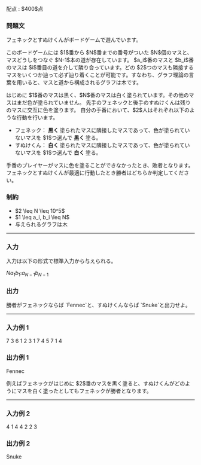 
<div>

<span>

<span>

<p>
配点 : $400$点
</p>

<div>

<section>

### **問題文**

<p>
フェネックとすぬけくんがボードゲームで遊んでいます。
</p>

<p>
このボードゲームには $1$番から $N$番までの番号がついた $N$個のマスと、マスどうしをつなぐ $N-1$本の道が存在しています。 $a_i$番のマスと $b_i$番のマスは $i$番目の道を介して隣り合っています。どの $2$つのマスも隣接するマスをいくつか辿って必ず辿り着くことが可能です。すなわち、グラフ理論の言葉を用いると、マスと道から構成されるグラフは木です。
</p>

<p>
はじめに $1$番のマスは黒く、$N$番のマスは白く塗られています。その他のマスはまだ色が塗られていません。
先手のフェネックと後手のすぬけくんは残りのマスに交互に色を塗ります。
自分の手番において、$2$人はそれぞれ以下のような行動を行います。
</p>

<ul>

<li>
フェネック：
<strong>
黒く
</strong>
塗られたマスに隣接したマスであって、色が塗られていないマスを $1$つ選んで 
<strong>
黒く
</strong>
塗る。
</li>

<li>
すぬけくん：
<strong>
白く
</strong>
塗られたマスに隣接したマスであって、色が塗られていないマスを $1$つ選んで 
<strong>
白く
</strong>
塗る。
</li>

</ul>

<p>
手番のプレイヤーがマスに色を塗ることができなかったとき、敗者となります。フェネックとすぬけくんが最適に行動したとき勝者はどちらか判定してください。
</p>

</section>

</div>

<div>

<section>

### **制約**

<ul>

<li>
$2 \leq N \leq 10^5$
</li>

<li>
$1 \leq a_i, b_i \leq N$
</li>

<li>
与えられるグラフは木
</li>

</ul>

</section>

</div>

---

<div>

<div>

<section>

### **入力**

<p>
入力は以下の形式で標準入力から与えられる。
</p>

<div>

$N$$a_1$$b_1$$:$$a_{N-1}$$b_{N-1}$
</div>

</section>

</div>

<div>

<section>

### **出力**

<p>
勝者がフェネックならば `Fennec`と、すぬけくんならば `Snuke`と出力せよ。
</p>

</section>

</div>

</div>

---

<div>

<section>

### **入力例 1**

<div>

7
3 6
1 2
3 1
7 4
5 7
1 4

</div>

</section>

</div>

<div>

<section>

### **出力例 1**

<div>

Fennec

</div>

<p>
例えばフェネックがはじめに $2$番のマスを黒く塗ると、すぬけくんがどのようにマスを白く塗ったとしてもフェネックが勝者となります。
</p>

</section>

</div>

---

<div>

<section>

### **入力例 2**

<div>

4
1 4
4 2
2 3

</div>

</section>

</div>

<div>

<section>

### **出力例 2**

<div>

Snuke

</div>

</section>

</div>

</span>

</span>

</div>
